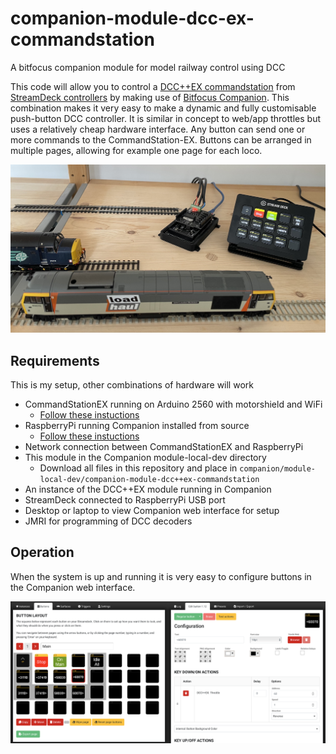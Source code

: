 # companion-module-dcc-ex-commandstation

A bitfocus companion module for model railway control using DCC 

This code will allow you to control a [DCC++EX commandstation](https://dcc-ex.com/index.html) from [StreamDeck controllers](https://www.elgato.com/en/stream-deck) by making use of [Bitfocus Companion](https://bitfocus.io). This combination makes it very easy to make a dynamic and fully customisable push-button DCC controller. It is similar in concept to web/app throttles but uses a relatively cheap hardware interface. Any button can send one or more commands to the CommandStation-EX. Buttons can be arranged in multiple pages, allowing for example one page for each loco. 

![](/images/IMG_4661.jpeg)

## Requirements
This is my setup, other combinations of hardware will work

* CommandStationEX running on Arduino 2560 with motorshield and WiFi
  * [Follow these instuctions](https://dcc-ex.com/get-started/index.html)
* RaspberryPi running Companion installed from source
  * [Follow these instuctions](https://github.com/bitfocus/companion/wiki/Manual-Install-on-Raspberry-Pi)
* Network connection between CommandStationEX and RaspberryPi
* This module in the Companion module-local-dev directory
  * Download all files in this repository and place in `companion/module-local-dev/companion-module-dcc++ex-commandstation`
* An instance of the DCC++EX module running in Companion
* StreamDeck connected to RaspberryPi USB port
* Desktop or laptop to view Companion web interface for setup
* JMRI for programming of DCC decoders

## Operation
When the system is up and running it is very easy to configure buttons in the Companion web interface.

![](/images/buttons.png)